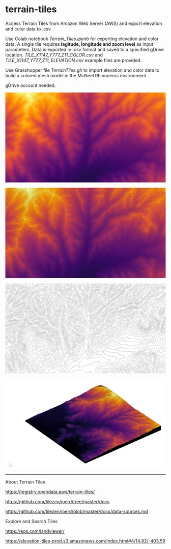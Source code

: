 # terrain-tiles
Access Terrain Tiles from Amazon Web Server (AWS) and export elevation and color data to .csv

Use Colab notebook *Terrain_Tiles.ipynb* for exporting elevation and color data. A single tile requires **lagitude, longitude and zoom level** as input parameters. Data is exported in .csv format and saved to a specified gDrive location. *TILE_X1147_Y777_Z11_COLOR.csv* and *TILE_X1147_Y777_Z11_ELEVATION.csv* example files are provided. 

Use Grasshopper file *TerrainTiles.gh* to import elevation and color data to build a colored mesh model in the McNeel Rhinoceros environment.

gDrive account needed.

![alt text](https://github.com/mmmarcopalma/terrain-tiles/blob/main/RH20210103212549.jpg)

![alt text](https://github.com/mmmarcopalma/terrain-tiles/blob/main/RH20210103212554.jpg)

![alt text](https://github.com/mmmarcopalma/terrain-tiles/blob/main/RH20210103212559.jpg)

![alt text](https://github.com/mmmarcopalma/terrain-tiles/blob/main/RH20210103222053.jpg)

--- 

About Terrain Tiles

https://registry.opendata.aws/terrain-tiles/

https://github.com/tilezen/joerd/tree/master/docs

https://github.com/tilezen/joerd/blob/master/docs/data-sources.md

Explore and Search Tiles

https://eos.com/landviewer/

https://elevation-tiles-prod.s3.amazonaws.com/index.html#4/14.82/-403.59
